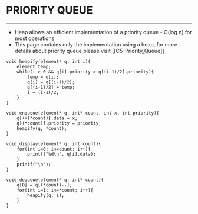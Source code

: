# PRIORITY QUEUE
---
- Heap allows an efficient implementation of a priority queue - O(log n) for most operations
- This page contains only the implementation using a heap, for more details about priority queue please visit [[C5-Priority_Queue]]

```
void heapify(element* q, int i){
    element temp;
    while(i > 0 && q[i].priority > q[(i-1)/2].priority){
        temp = q[i];
        q[i] = q[(i-1)/2];
        q[(i-1)/2] = temp;
        i = (i-1)/2;
    }
}

void enqueue(element* q, int* count, int x, int priority){
    q[++(*count)].data = x;
    q[(*count)].priority = priority;
    heapify(q, *count);
}

void display(element* q, int count){
    for(int i=0; i<=count; i++){
        printf("%d\n", q[i].data);
    }
    printf("\n");
}

void dequeue(element* q, int* count){   
    q[0] = q[(*count)--];
    for(int i=1; i<=*count; i++){
        heapify(q, i);
    }
}
```
